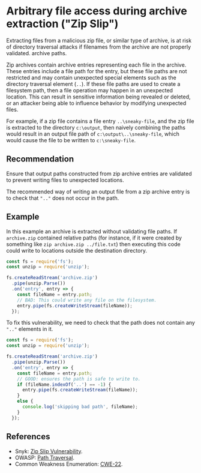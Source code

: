 # Arbitrary file access during archive extraction ("Zip Slip")
Extracting files from a malicious zip file, or similar type of archive, is at risk of directory traversal attacks if filenames from the archive are not properly validated. archive paths.

Zip archives contain archive entries representing each file in the archive. These entries include a file path for the entry, but these file paths are not restricted and may contain unexpected special elements such as the directory traversal element (`..`). If these file paths are used to create a filesystem path, then a file operation may happen in an unexpected location. This can result in sensitive information being revealed or deleted, or an attacker being able to influence behavior by modifying unexpected files.

For example, if a zip file contains a file entry `..\sneaky-file`, and the zip file is extracted to the directory `c:\output`, then naively combining the paths would result in an output file path of `c:\output\..\sneaky-file`, which would cause the file to be written to `c:\sneaky-file`.


## Recommendation
Ensure that output paths constructed from zip archive entries are validated to prevent writing files to unexpected locations.

The recommended way of writing an output file from a zip archive entry is to check that `".."` does not occur in the path.


## Example
In this example an archive is extracted without validating file paths. If `archive.zip` contained relative paths (for instance, if it were created by something like `zip archive.zip ../file.txt`) then executing this code could write to locations outside the destination directory.


```javascript
const fs = require('fs');
const unzip = require('unzip');

fs.createReadStream('archive.zip')
  .pipe(unzip.Parse())
  .on('entry', entry => {
    const fileName = entry.path;
    // BAD: This could write any file on the filesystem.
    entry.pipe(fs.createWriteStream(fileName));
  });

```
To fix this vulnerability, we need to check that the path does not contain any `".."` elements in it.


```javascript
const fs = require('fs');
const unzip = require('unzip');

fs.createReadStream('archive.zip')
  .pipe(unzip.Parse())
  .on('entry', entry => {
    const fileName = entry.path;
    // GOOD: ensures the path is safe to write to.
    if (fileName.indexOf('..') == -1) {
      entry.pipe(fs.createWriteStream(fileName));
    }
    else {
      console.log('skipping bad path', fileName);
    }
  });

```

## References
* Snyk: [Zip Slip Vulnerability](https://snyk.io/research/zip-slip-vulnerability).
* OWASP: [Path Traversal](https://owasp.org/www-community/attacks/Path_Traversal).
* Common Weakness Enumeration: [CWE-22](https://cwe.mitre.org/data/definitions/22.html).
